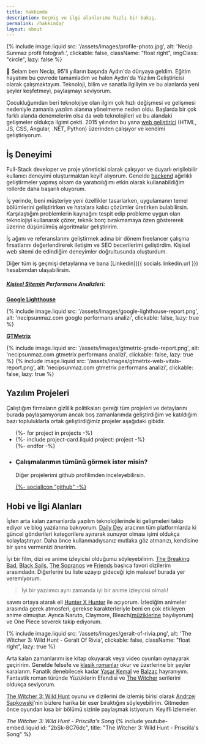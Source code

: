```yaml
---
title: Hakkımda
description: Geçmiş ve ilgi alanlarıma hızlı bir bakış.
permalink: /hakkimda/
layout: about
---
```



{% include image.liquid src: '/assets/images/profile-photo.jpg', alt: 'Necip Sunmaz profil fotoğrafı.', clickable: false, className: "float right", imgClass: "circle", lazy: false %}

👋 Selam ben Necip, 95'li yılların başında Aydın'da dünyaya geldim. Eğitim hayatımı bu çevrede tamamladım ve halen Aydın'da Yazılım Geliştiricisi olarak çalışmaktayım. Teknoloji, bilim ve sanatla ilgiliyim ve bu alanlarda yeni şeyler keşfetmeyi, paylaşmayı seviyorum.

Çocukluğumdan beri teknolojiye olan ilgim çok hızlı değişmesi ve gelişmesi nedeniyle zamanla yazılım alanına yönelmeme neden oldu. Başlarda bir çok farklı alanda denemelerim olsa da web teknolojileri ve bu alandaki gelişmeler oldukça ilgimi çekti. 2015 yılından bu yana [web geliştirici](https://tr.wikipedia.org/wiki/Web_geli%C5%9Ftirici) (HTML, JS, CSS, Angular, .NET, Python) üzerinden çalışıyor ve kendimi geliştiriyorum.

## İş Deneyimi

Full-Stack developer ve proje yöneticisi olarak çalışıyor ve duyarlı erişilebilir kullanıcı deneyimi oluşturmaktan keyif alıyorum. Genelde [backend](https://en.wikipedia.org/wiki/Frontend_and_backend) ağırlıklı geliştirmeler yapmış olsam da yaratıcılığımı etkin olarak kullanabildiğim rollerde daha başarılı oluyorum.

İş yerinde, beni müşteriye yeni özellikler tasarlarken, uygulamanın temel bölümlerini geliştirirken ve hatalara kalıcı çözümler üretirken bulabilirsin. Karşılaştığım problemlerin kaynağını tespit edip probleme uygun olan teknolojiyi kullanarak çözer, teknik borç bırakmamaya özen göstererek üzerine düşünülmüş algoritmalar geliştiririm.

İş ağımı ve referanslarımı geliştirmek adına bir dönem freelancer çalışma fırsatlarını değerlendirerek iletişim ve SEO becerilerimi geliştirdim. Kişisel web sitemi de edindiğim deneyimler doğrultusunda oluşturdum.

Diğer tüm iş geçmişi detaylarına ve bana [Linkedin]({{ socials.linkedin.url }}) hesabımdan ulaşabilirsin.

##### [Kişisel Sitemin](/) Performans Analizleri:

**[Google Lighthouse](https://developers.google.com/web/tools/lighthouse)**

{% include image.liquid src: '/assets/images/google-lighthouse-report.png', alt: 'necipsunmaz.com google performans analizi', clickable: false, lazy: true %}

**[GTMetrix](https://gtmetrix.com/)**

{% include image.liquid src: '/assets/images/gtmetrix-grade-report.png', alt: 'necipsunmaz.com gtmetrix performans analizi', clickable: false, lazy: true %}
{% include image.liquid src: '/assets/images/gtmetrix-web-vitals-report.png', alt: 'necipsunmaz.com gtmetrix performans analizi', clickable: false, lazy: true %}

## Yazılım Projeleri

Çalıştığım firmaların gizlilik politikaları gereği tüm projeleri ve detaylarını burada paylaşamıyorum ancak boş zamanlarımda geliştirdiğim ve katıldığım bazı topluluklarla ortak geliştirdiğimiz projeler aşağıdaki gibidir.

<ul class="project-grid">
  {%- for project in projects -%}
    <li class="project-wrapper">
      {%- include project-card.liquid project: project -%}
    </li>
  {%- endfor -%}
  <li class="project-wrapper github-cta">
    <h3 class="github-cta-heading font-base">Çalışmalarımın tümünü görmek ister misin?</h3>
    <p class="github-cta-subheading">Diğer projelerimi github profilimden inceleyebilirsin.</p>
    <a
      aria-label="Necip Sunmaz's GitHub profile."
      href="https://github.com/necipsunmaz?tab=repositories"
      >{%- socialIcon "github" -%}</a>
  </li>
</ul>

## Hobi ve İlgi Alanları

İşten arta kalan zamanlarda yazılım teknolojilerinde ki gelişmeleri takip ediyor ve blog yazılarına bakıyorum. [Daily Dev](https://daily.dev/) aracının tüm platformlarda ki güncel gönderileri kategorilere ayırarak sunuyor olması işimi oldukça kolaylaştırıyor. Daha önce kullanmadıysanız mutlaka göz atmanızı, kendisine bir şans vermenizi öneririm.

İyi bir film, dizi ve anime izleyicisi olduğumu söyleyebilirim. [The Breaking Bad](https://www.imdb.com/title/tt0903747/), [Black Sails](https://www.imdb.com/title/tt2375692/), [The Sopranos](https://www.imdb.com/title/tt0141842/) ve [Friends](https://www.imdb.com/title/tt0108778/) başlıca favori dizilerim arasındadır. Diğerlerini bu liste uzayıp gideceği için malesef burada yer veremiyorum. 

> İyi bir yazılımcı aynı zamanda iyi bir anime izleyicisi olmalı! 

savını ortaya atarak eli [Hunter X Hunter](https://tr.wikipedia.org/wiki/Hunter_X_Hunter) ile açıyorum. İzlediğim animeler arasında gerek atmosferi, gerekse karakterleriyle beni en çok etkileyen anime olmuştur. Ayrıca Naruto, Claymore, Bleach([müziklerine](https://www.youtube.com/watch?v=4fRaWZji_Co) bayılıyorum) ve One Piece severek takip ediyorum.

{% include image.liquid src: '/assets/images/geralt-of-rivia.png', alt: 'The Witcher 3: Wild Hunt - Geralt Of Rivia', clickable: false, className: "float right", lazy: true %}

Arta kalan zamanlarımı ise kitap okuyarak veya video oyunları oynayarak geçiririm. Genelde felsefe ve [klasik romanlar](https://tr.wikipedia.org/wiki/Kategori:Klasik_romanlar) okur ve üzerlerine bir şeyler karalarım. Fanatik denebilecek kadar [Yaşar Kemal](https://tr.wikipedia.org/wiki/Ya%C5%9Far_Kemal) ve [Balzac](https://tr.wikipedia.org/wiki/Honor%C3%A9_de_Balzac) hayranıyım. Fantastik roman türünde Yüzüklerin Efendisi ve [The Witcher](https://tr.wikipedia.org/wiki/The_Witcher) serilerini oldukça seviyorum.

[The Witcher 3: Wild Hunt](https://tr.wikipedia.org/wiki/The_Witcher_3:_Wild_Hunt) oyunu ve dizilerini de izlemiş birisi olarak [Andrzej Sapkowski](https://tr.wikipedia.org/wiki/Andrzej_Sapkowski)'nin bizlere harika bir eser bıraktığını söyleyebilirim. Gitmeden önce oyundan kısa bir bölümü sizinle paylaşmak istiyorum. Keyifli izlemeler.

_The Witcher 3: Wild Hunt - Priscilla's Song_
{% include youtube-embed.liquid id: "2bSk-8C76dc", title: "The Witcher 3: Wild Hunt - Priscilla's Song" %}